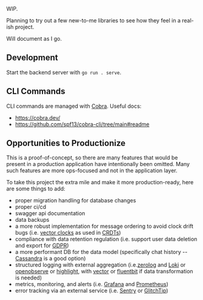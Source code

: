 WIP.

Planning to try out a few new-to-me libraries to see how they feel in a
real-ish project.

Will document as I go.

## Development

Start the backend server with `go run . serve`.

## CLI Commands

CLI commands are managed with [Cobra](https://cobra.dev/). Useful docs:

- https://cobra.dev/
- https://github.com/spf13/cobra-cli/tree/main#readme

## Opportunities to Productionize

This is a proof-of-concept, so there are many features that would be present in
a production application have intentionally been omitted. Many such features
are more ops-focused and not in the application layer.

To take this project the extra mile and make it more production-ready, here are
some things to add:

- proper migration handling for database changes
- proper ci/cd
- swagger api documentation
- data backups
- a more robust implementation for message ordering to avoid clock drift bugs
  (i.e. [vector clocks](https://en.wikipedia.org/wiki/Vector_clock) as used in
  [CRDTs](https://en.wikipedia.org/wiki/Conflict-free_replicated_data_type))
- compliance with data retention regulation (i.e. support user data deletion
  and export for [GDPR](https://gdpr.eu/))
- a more performant DB for the data model (specifically chat history --
  [Cassandra](https://cassandra.apache.org/_/index.html) is a good option)
- structured logging with external aggregation
  (i.e.[zerolog](https://github.com/rs/zerolog) and
  [Loki](https://grafana.com/docs/loki/latest/) or
  [openobserve](https://github.com/openobserve/openobserve) or
  [highlight](https://www.highlight.io/), with [vector](https://vector.dev/) or
  [fluentbit](https://fluentbit.io/) if data transformation is needed)
- metrics, monitoring, and alerts (i.e. [Grafana](https://grafana.com/) and
  [Prometheus](https://prometheus.io/))
- error tracking via an external service (i.e. [Sentry](https://sentry.io/) or
  [GlitchTip](https://glitchtip.com/))
